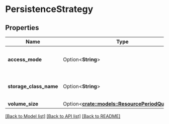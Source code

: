 # PersistenceStrategy

## Properties

Name | Type | Description | Notes
------------ | ------------- | ------------- | -------------
**access_mode** | Option<**String**> | Available access modes such as ReadWriteOnce, ReadWriteMany https://kubernetes.io/docs/concepts/storage/persistent-volumes/#access-modes | [optional]
**storage_class_name** | Option<**String**> | Name of the StorageClass required by the claim. More info: https://kubernetes.io/docs/concepts/storage/persistent-volumes#class-1 | [optional]
**volume_size** | Option<[**crate::models::ResourcePeriodQuantity**](resource.Quantity.md)> |  | [optional]

[[Back to Model list]](../README.md#documentation-for-models) [[Back to API list]](../README.md#documentation-for-api-endpoints) [[Back to README]](../README.md)


